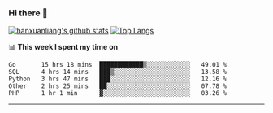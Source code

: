 ### Hi there 👋

<!--
**hanxuanliang/hanxuanliang** is a ✨ _special_ ✨ repository because its `README.md` (this file) appears on your GitHub profile.

Here are some ideas to get you started:

- 🔭 I’m currently working on ...
- 🌱 I’m currently learning ...
- 👯 I’m looking to collaborate on ...
- 🤔 I’m looking for help with ...
- 💬 Ask me about ...
- 📫 How to reach me: ...
- 😄 Pronouns: ...
- ⚡ Fun fact: ...
-->
[![hanxuanliang's github stats](https://github-readme-stats.vercel.app/api?username=hanxuanliang&count_private=true&show_icons=true)](https://github.com/anuraghazra/github-readme-stats)
[![Top Langs](https://github-readme-stats.vercel.app/api/top-langs/?username=hanxuanliang&layout=compact)](https://github.com/anuraghazra/github-readme-stats)

📊 **This week I spent my time on**
<!--START_SECTION:waka-->
```text
Go       15 hrs 18 mins  ████████████▒░░░░░░░░░░░░   49.01 % 
SQL      4 hrs 14 mins   ███▒░░░░░░░░░░░░░░░░░░░░░   13.58 % 
Python   3 hrs 47 mins   ███░░░░░░░░░░░░░░░░░░░░░░   12.16 % 
Other    2 hrs 25 mins   ██░░░░░░░░░░░░░░░░░░░░░░░   07.78 % 
PHP      1 hr 1 min      ▓░░░░░░░░░░░░░░░░░░░░░░░░   03.26 % 
```
<!--END_SECTION:waka-->

***
